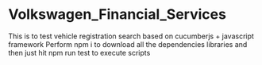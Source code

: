 # Volkswagen_Financial_Services
This is to test vehicle registration search based on cucumberjs + javascript framework
Perform npm i to download all the dependencies libraries and then just hit npm run test to execute scripts
